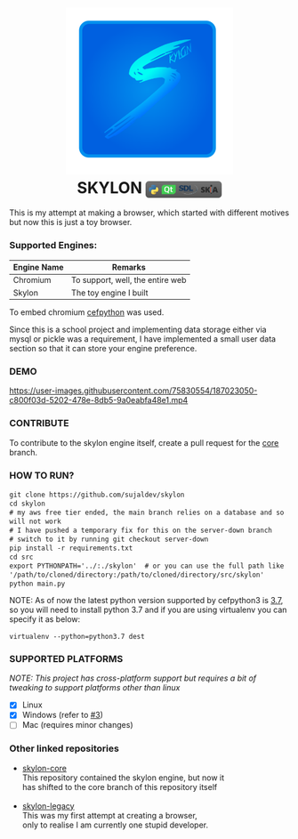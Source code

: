 <h1 align=center>
  <img alt="Skylon Logo" src="https://github.com/sujaldev/skylon/raw/main/docs/images/logo.svg?raw=true" width=300><br>
  SKYLON <img alt="Badge" src="https://github.com/sujaldev/skylon/raw/main/docs/images/badge.svg?raw=true" height=30px align=center>
</h1>

This is my attempt at making a browser, which started with different motives but
now this is just a toy browser.

### Supported Engines:

| Engine Name | Remarks                          |
|-------------|----------------------------------|
| Chromium    | To support, well, the entire web |
| Skylon      | The toy engine I built           |

To embed chromium [cefpython](https://github.com/cztomczak/cefpython) was used.

Since this is a school project and implementing data storage either via mysql or
pickle was a requirement, I have implemented a small user data section so that
it can store your engine preference.

### DEMO

https://user-images.githubusercontent.com/75830554/187023050-c800f03d-5202-478e-8db5-9a0eabfa48e1.mp4

### CONTRIBUTE

To contribute to the skylon engine itself, create a pull request for the
[core](https://github.com/sujaldev/skylon/tree/core) branch.

### HOW TO RUN?

```shell
git clone https://github.com/sujaldev/skylon
cd skylon
# my aws free tier ended, the main branch relies on a database and so will not work
# I have pushed a temporary fix for this on the server-down branch
# switch to it by running git checkout server-down
pip install -r requirements.txt
cd src
export PYTHONPATH='../:./skylon'  # or you can use the full path like '/path/to/cloned/directory:/path/to/cloned/directory/src/skylon'
python main.py
```

NOTE: As of now the latest python version supported by cefpython3
is [3.7](https://github.com/cztomczak/cefpython#latest-release), so you will need to install python 3.7 and if you are
using virtualenv you can specify it as below:

```shell
virtualenv --python=python3.7 dest
```

### SUPPORTED PLATFORMS

_NOTE: This project has cross-platform support but requires a bit of tweaking to
support platforms other than linux_

- [x] Linux
- [x] Windows (refer to [#3](https://github.com/sujaldev/skylon/issues/3))
- [ ] Mac (requires minor changes)

### Other linked repositories

- [skylon-core](https://github.com/sujaldev/skylon-core) <br>
  This repository contained the skylon engine, but now it <br>
  has shifted to the core branch of this repository itself<br> <br>
- [skylon-legacy](https://github.com/sujaldev/skylon-legacy) <br>
  This was my first attempt at creating a browser, <br>
  only to realise I am currently one stupid developer.
